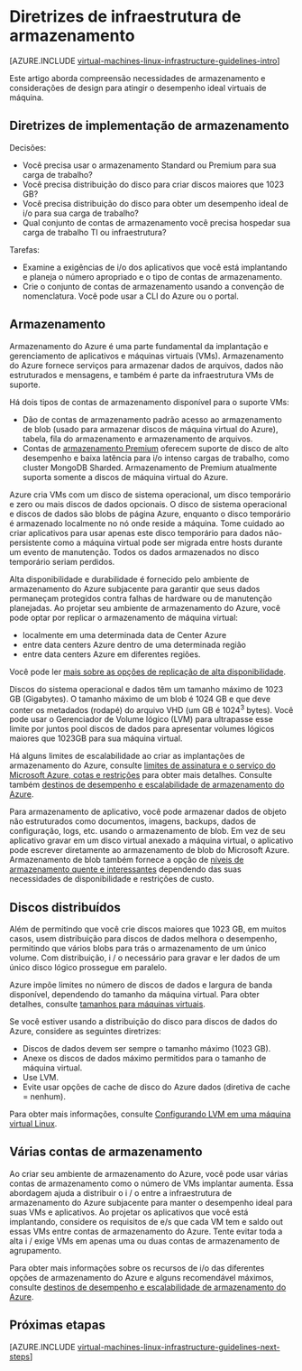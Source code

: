 <properties
    pageTitle="Diretrizes de soluções de armazenamento | Microsoft Azure"
    description="Saiba mais sobre as diretrizes de design e implementação chaves para implantar soluções de armazenamento em serviços de infraestrutura Azure."
    documentationCenter=""
    services="virtual-machines-linux"
    authors="iainfoulds"
    manager="timlt"
    editor=""
    tags="azure-resource-manager"/>

<tags
    ms.service="virtual-machines-linux"
    ms.workload="infrastructure-services"
    ms.tgt_pltfrm="vm-linux"
    ms.devlang="na"
    ms.topic="article"
    ms.date="09/08/2016"
    ms.author="iainfou"/>

# <a name="storage-infrastructure-guidelines"></a>Diretrizes de infraestrutura de armazenamento

[AZURE.INCLUDE [virtual-machines-linux-infrastructure-guidelines-intro](../../includes/virtual-machines-linux-infrastructure-guidelines-intro.md)] 

Este artigo aborda compreensão necessidades de armazenamento e considerações de design para atingir o desempenho ideal virtuais de máquina.


## <a name="implementation-guidelines-for-storage"></a>Diretrizes de implementação de armazenamento

Decisões:

- Você precisa usar o armazenamento Standard ou Premium para sua carga de trabalho?
- Você precisa distribuição do disco para criar discos maiores que 1023 GB?
- Você precisa distribuição do disco para obter um desempenho ideal de i/o para sua carga de trabalho?
- Qual conjunto de contas de armazenamento você precisa hospedar sua carga de trabalho TI ou infraestrutura?

Tarefas:

- Examine a exigências de i/o dos aplicativos que você está implantando e planeja o número apropriado e o tipo de contas de armazenamento.
- Crie o conjunto de contas de armazenamento usando a convenção de nomenclatura. Você pode usar a CLI do Azure ou o portal.


## <a name="storage"></a>Armazenamento

Armazenamento do Azure é uma parte fundamental da implantação e gerenciamento de aplicativos e máquinas virtuais (VMs). Armazenamento do Azure fornece serviços para armazenar dados de arquivos, dados não estruturados e mensagens, e também é parte da infraestrutura VMs de suporte.

Há dois tipos de contas de armazenamento disponível para o suporte VMs:

- Dão de contas de armazenamento padrão acesso ao armazenamento de blob (usado para armazenar discos de máquina virtual do Azure), tabela, fila do armazenamento e armazenamento de arquivos.
- Contas de [armazenamento Premium](../storage/storage-premium-storage.md) oferecem suporte de disco de alto desempenho e baixa latência para i/o intenso cargas de trabalho, como cluster MongoDB Sharded. Armazenamento de Premium atualmente suporta somente a discos de máquina virtual do Azure.

Azure cria VMs com um disco de sistema operacional, um disco temporário e zero ou mais discos de dados opcionais. O disco de sistema operacional e discos de dados são blobs de página Azure, enquanto o disco temporário é armazenado localmente no nó onde reside a máquina. Tome cuidado ao criar aplicativos para usar apenas este disco temporário para dados não-persistente como a máquina virtual pode ser migrada entre hosts durante um evento de manutenção. Todos os dados armazenados no disco temporário seriam perdidos.

Alta disponibilidade e durabilidade é fornecido pelo ambiente de armazenamento do Azure subjacente para garantir que seus dados permaneçam protegidos contra falhas de hardware ou de manutenção planejadas. Ao projetar seu ambiente de armazenamento do Azure, você pode optar por replicar o armazenamento de máquina virtual:

- localmente em uma determinada data de Center Azure
- entre data centers Azure dentro de uma determinada região
- entre data centers Azure em diferentes regiões.

Você pode ler [mais sobre as opções de replicação de alta disponibilidade](../storage/storage-introduction.md#replication-for-durability-and-high-availability).

Discos do sistema operacional e dados têm um tamanho máximo de 1023 GB (Gigabytes). O tamanho máximo de um blob é 1024 GB e que deve conter os metadados (rodapé) do arquivo VHD (um GB é 1024<sup>3</sup> bytes). Você pode usar o Gerenciador de Volume lógico (LVM) para ultrapasse esse limite por juntos pool discos de dados para apresentar volumes lógicos maiores que 1023GB para sua máquina virtual.

Há alguns limites de escalabilidade ao criar as implantações de armazenamento do Azure, consulte [limites de assinatura e o serviço do Microsoft Azure, cotas e restrições](azure-subscription-service-limits.md#storage-limits) para obter mais detalhes. Consulte também [destinos de desempenho e escalabilidade de armazenamento do Azure](../storage/storage-scalability-targets.md).

Para armazenamento de aplicativo, você pode armazenar dados de objeto não estruturados como documentos, imagens, backups, dados de configuração, logs, etc. usando o armazenamento de blob. Em vez de seu aplicativo gravar em um disco virtual anexado a máquina virtual, o aplicativo pode escrever diretamente ao armazenamento de blob do Microsoft Azure. Armazenamento de blob também fornece a opção de [níveis de armazenamento quente e interessantes](../storage/storage-blob-storage-tiers.md) dependendo das suas necessidades de disponibilidade e restrições de custo.


## <a name="striped-disks"></a>Discos distribuídos
Além de permitindo que você crie discos maiores que 1023 GB, em muitos casos, usem distribuição para discos de dados melhora o desempenho, permitindo que vários blobs para trás o armazenamento de um único volume. Com distribuição, i / o necessário para gravar e ler dados de um único disco lógico prossegue em paralelo.

Azure impõe limites no número de discos de dados e largura de banda disponível, dependendo do tamanho da máquina virtual. Para obter detalhes, consulte [tamanhos para máquinas virtuais](virtual-machines-linux-sizes.md).

Se você estiver usando a distribuição do disco para discos de dados do Azure, considere as seguintes diretrizes:

- Discos de dados devem ser sempre o tamanho máximo (1023 GB).
- Anexe os discos de dados máximo permitidos para o tamanho de máquina virtual.
- Use LVM.
- Evite usar opções de cache de disco do Azure dados (diretiva de cache = nenhum).

Para obter mais informações, consulte [Configurando LVM em uma máquina virtual Linux](virtual-machines-linux-configure-lvm.md).


## <a name="multiple-storage-accounts"></a>Várias contas de armazenamento

Ao criar seu ambiente de armazenamento do Azure, você pode usar várias contas de armazenamento como o número de VMs implantar aumenta. Essa abordagem ajuda a distribuir o i / o entre a infraestrutura de armazenamento do Azure subjacente para manter o desempenho ideal para suas VMs e aplicativos. Ao projetar os aplicativos que você está implantando, considere os requisitos de e/s que cada VM tem e saldo out essas VMs entre contas de armazenamento do Azure. Tente evitar toda a alta i / exige VMs em apenas uma ou duas contas de armazenamento de agrupamento.

Para obter mais informações sobre os recursos de i/o das diferentes opções de armazenamento do Azure e alguns recomendável máximos, consulte [destinos de desempenho e escalabilidade de armazenamento do Azure](../storage/storage-scalability-targets.md).


## <a name="next-steps"></a>Próximas etapas

[AZURE.INCLUDE [virtual-machines-linux-infrastructure-guidelines-next-steps](../../includes/virtual-machines-linux-infrastructure-guidelines-next-steps.md)] 
